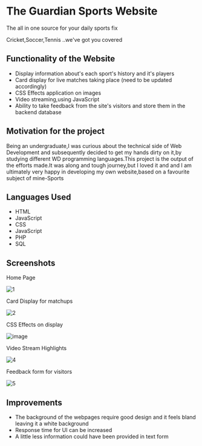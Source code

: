 # The Guardian Sports Website

The all in one source for your daily sports fix

Cricket,Soccer,Tennis ..we've got you covered

## Functionality of the Website

- Display information about's each sport's history and it's players
- Card display for live matches taking place (need to be updated accordingly)
- CSS Effects application on images
- Video streaming,using JavaScript
- Ability to take feedback from the site's visitors and store them in the backend database

## Motivation for the project

Being an undergraduate,I was curious about the technical side of Web Development and subsequently decided to get my hands dirty on it,by studying different WD programming languages.This project is the output of the efforts made.It was along and tough journey,but I loved it and and I am ultimately very happy in developing my own website,based on a favourite subject of mine-Sports 

## Languages Used
- HTML
- JavaScript
- CSS
- JavaScript
- PHP
- SQL

## Screenshots 

Home Page 

![1](https://user-images.githubusercontent.com/77625109/122787087-9afa6b80-d2d2-11eb-9118-0a67f0d7d500.jpg)

Card Display for matchups

![2](https://user-images.githubusercontent.com/77625109/122789530-080f0080-d2d5-11eb-9e35-2144b8d06c95.jpg)

CSS Effects on display

![image](https://user-images.githubusercontent.com/77625109/122790221-ba46c800-d2d5-11eb-9008-7dc5db2e33d8.jpg)

Video Stream Highlights

![4](https://user-images.githubusercontent.com/77625109/122791009-756f6100-d2d6-11eb-9cde-09fbd53a66de.png)

Feedback form for visitors

![5](https://user-images.githubusercontent.com/77625109/122791610-01818880-d2d7-11eb-8828-c76e3da983b0.jpg)

## Improvements

- The background of the webpages require good design and it feels bland leaving it a white background
- Response time for UI can be increased
- A little less information could have been provided in text form 


